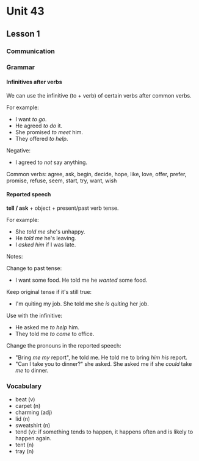 # Unit 43

## Lesson 1

### Communication
### Grammar

#### Infinitives after verbs

We can use the infinitive (to + verb) of certain verbs after common verbs.

For example:

- I want _to go_.
- He agreed _to do_ it.
- She promised _to meet_ him.
- They offered _to help_.

Negative:

- I agreed to _not_ say anything.

Common verbs: agree, ask, begin, decide, hope, like, love, offer, prefer, promise, refuse, seem, start, try, want, wish

#### Reported speech

**tell / ask** + object + present/past verb tense.

For example:

- She _told me_ she's unhappy.
- He _told me_ he's leaving.
- I _asked him_ if I was late.

Notes:

Change to past tense: 
- I want some food. He told me he _wanted_ some food.

Keep original tense if it's still true:

- I'm quiting my job. She told me she _is quiting_ her job.

Use with the infinitive:

- He asked me _to help_ him.
- They told me _to come_ to office.

Change the pronouns in the reported speech:

- "Bring _me my_ report", he told me. He told me to bring _him his_ report.
- "Can I take you to dinner?" she asked. She asked me if she _could_ take _me_ to dinner.

### Vocabulary

- beat (v)
- carpet (n)
- charming (adj)
- lid (n)
- sweatshirt (n)
- tend (v): if something tends to happen, it happens often and is likely to happen again.
- tent (n)
- tray (n)